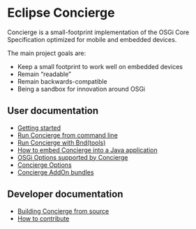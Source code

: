 # Eclipse Concierge

Concierge is a small-footprint implementation of the OSGi Core Specification optimized for mobile and embedded devices.

The main project goals are:

* Keep a small footprint to work well
on embedded devices
* Remain “readable”
* Remain backwards-compatible
* Being a sandbox for innovation around OSGi


## User documentation

* [Getting started](docs/getting-started.md)
* [Run Concierge from command line](docs/concierge-commandline.md)
* [Run Concierge with Bnd(tools)](docs/concierge-bndtools.md)
* [How to embed Concierge into a Java application](docs/concierge-embedding.md)
* [OSGi Options supported by Concierge](docs/options-osgi.md)
* [Concierge Options](docs/options-concierge.md)
* [Concierge AddOn bundles](docs/concierge-bundles.md)

## Developer documentation

* [Building Concierge from source](docs/contributor/build-concierge.md)
* [How to contribute](docs/contributor/contribute.md)


